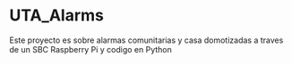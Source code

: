 # UTA_Alarms
Este proyecto es sobre alarmas comunitarias y casa domotizadas a traves de un SBC Raspberry Pi y codigo en Python 
